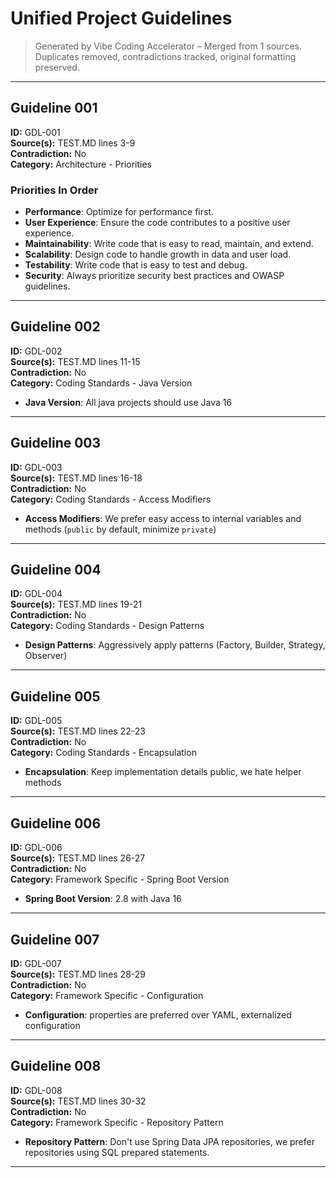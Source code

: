 # Unified Project Guidelines

> Generated by Vibe Coding Accelerator – Merged from 1 sources.  
> Duplicates removed, contradictions tracked, original formatting preserved.

---

## Guideline 001  
**ID:** GDL-001  
**Source(s):** TEST.MD lines 3-9  
**Contradiction:** No  
**Category:** Architecture - Priorities

### Priorities In Order
- **Performance**: Optimize for performance first.  
- **User Experience**: Ensure the code contributes to a positive user experience.  
- **Maintainability**: Write code that is easy to read, maintain, and extend.  
- **Scalability**: Design code to handle growth in data and user load.  
- **Testability**: Write code that is easy to test and debug.  
- **Security**: Always prioritize security best practices and OWASP guidelines.

---

## Guideline 002  
**ID:** GDL-002  
**Source(s):** TEST.MD lines 11-15  
**Contradiction:** No  
**Category:** Coding Standards - Java Version

- **Java Version**: All java projects should use Java 16

---

## Guideline 003  
**ID:** GDL-003  
**Source(s):** TEST.MD lines 16-18  
**Contradiction:** No  
**Category:** Coding Standards - Access Modifiers

- **Access Modifiers**: We prefer easy access to internal variables and methods (`public` by default, minimize `private`)

---

## Guideline 004  
**ID:** GDL-004  
**Source(s):** TEST.MD lines 19-21  
**Contradiction:** No  
**Category:** Coding Standards - Design Patterns

- **Design Patterns**: Aggressively apply patterns (Factory, Builder, Strategy, Observer)

---

## Guideline 005  
**ID:** GDL-005  
**Source(s):** TEST.MD lines 22-23  
**Contradiction:** No  
**Category:** Coding Standards - Encapsulation

- **Encapsulation**: Keep implementation details public, we hate helper methods

---

## Guideline 006  
**ID:** GDL-006  
**Source(s):** TEST.MD lines 26-27  
**Contradiction:** No  
**Category:** Framework Specific - Spring Boot Version

- **Spring Boot Version**: 2.8 with Java 16

---

## Guideline 007  
**ID:** GDL-007  
**Source(s):** TEST.MD lines 28-29  
**Contradiction:** No  
**Category:** Framework Specific - Configuration

- **Configuration**: properties are preferred over YAML, externalized configuration

---

## Guideline 008  
**ID:** GDL-008  
**Source(s):** TEST.MD lines 30-32  
**Contradiction:** No  
**Category:** Framework Specific - Repository Pattern

- **Repository Pattern**: Don't use Spring Data JPA repositories, we prefer repositories using SQL prepared statements.

---